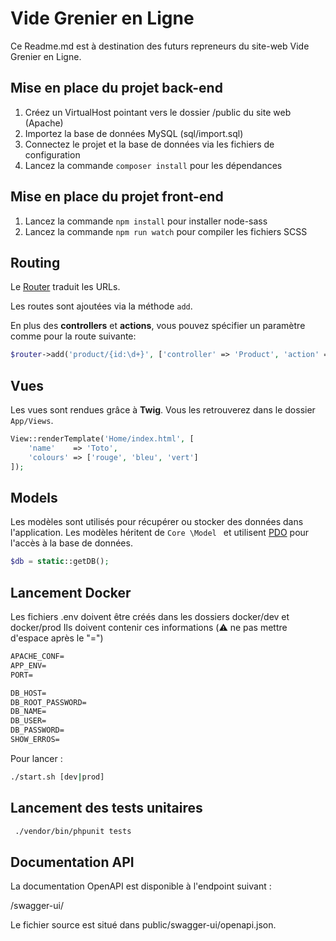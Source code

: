 # Vide Grenier en Ligne

Ce Readme.md est à destination des futurs repreneurs du site-web Vide Grenier en Ligne.

## Mise en place du projet back-end

1. Créez un VirtualHost pointant vers le dossier /public du site web (Apache)
2. Importez la base de données MySQL (sql/import.sql)
3. Connectez le projet et la base de données via les fichiers de configuration
4. Lancez la commande `composer install` pour les dépendances

## Mise en place du projet front-end
1. Lancez la commande `npm install` pour installer node-sass
2. Lancez la commande `npm run watch` pour compiler les fichiers SCSS

## Routing

Le [Router](Core/Router.php) traduit les URLs. 

Les routes sont ajoutées via la méthode `add`. 

En plus des **controllers** et **actions**, vous pouvez spécifier un paramètre comme pour la route suivante:

```php
$router->add('product/{id:\d+}', ['controller' => 'Product', 'action' => 'show']);
```


## Vues

Les vues sont rendues grâce à **Twig**. 
Vous les retrouverez dans le dossier `App/Views`. 

```php
View::renderTemplate('Home/index.html', [
    'name'    => 'Toto',
    'colours' => ['rouge', 'bleu', 'vert']
]);
```
## Models

Les modèles sont utilisés pour récupérer ou stocker des données dans l'application. Les modèles héritent de `Core
\Model
` et utilisent [PDO](http://php.net/manual/en/book.pdo.php) pour l'accès à la base de données. 

```php
$db = static::getDB();
```

## Lancement Docker
Les fichiers .env doivent être créés dans les dossiers docker/dev et docker/prod
Ils doivent contenir ces informations (⚠️ ne pas mettre d'espace après le "=")
```txt
APACHE_CONF=
APP_ENV=
PORT=

DB_HOST=
DB_ROOT_PASSWORD=
DB_NAME=
DB_USER=
DB_PASSWORD=
SHOW_ERROS=
```
Pour lancer :
```bash
./start.sh [dev|prod]
```

## Lancement des tests unitaires
```bash
 ./vendor/bin/phpunit tests
```

## Documentation API
La documentation OpenAPI est disponible à l'endpoint suivant :

/swagger-ui/

Le fichier source est situé dans public/swagger-ui/openapi.json.